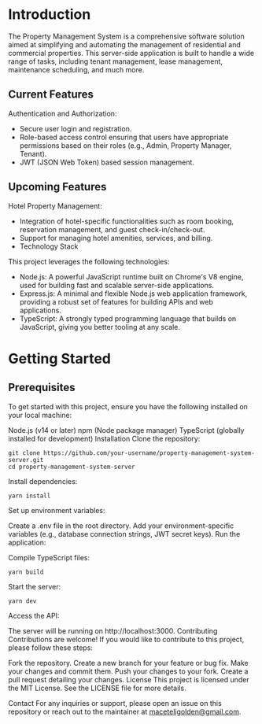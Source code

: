 # Introduction
The Property Management System is a comprehensive software solution aimed at simplifying and automating the management of residential and commercial properties. This server-side application is built to handle a wide range of tasks, including tenant management, lease management, maintenance scheduling, and much more.

## Current Features
Authentication and Authorization:
- Secure user login and registration.
- Role-based access control ensuring that users have appropriate permissions based on their roles (e.g., Admin, Property Manager, Tenant).
- JWT (JSON Web Token) based session management.

## Upcoming Features
Hotel Property Management:
- Integration of hotel-specific functionalities such as room booking, reservation management, and guest check-in/check-out.
- Support for managing hotel amenities, services, and billing.
- Technology Stack

This project leverages the following technologies:

- Node.js: A powerful JavaScript runtime built on Chrome's V8 engine, used for building fast and scalable server-side applications.
- Express.js: A minimal and flexible Node.js web application framework, providing a robust set of features for building APIs and web applications.
- TypeScript: A strongly typed programming language that builds on JavaScript, giving you better tooling at any scale.

# Getting Started
## Prerequisites
To get started with this project, ensure you have the following installed on your local machine:

Node.js (v14 or later)
npm (Node package manager)
TypeScript (globally installed for development)
Installation
Clone the repository:

```
git clone https://github.com/your-username/property-management-system-server.git
cd property-management-system-server
```

Install dependencies:

```
yarn install
```

Set up environment variables:

Create a .env file in the root directory.
Add your environment-specific variables (e.g., database connection strings, JWT secret keys).
Run the application:

Compile TypeScript files:
```
yarn build
```
Start the server:
```
yarn dev
```

Access the API:

The server will be running on http://localhost:3000.
Contributing
Contributions are welcome! If you would like to contribute to this project, please follow these steps:

Fork the repository.
Create a new branch for your feature or bug fix.
Make your changes and commit them.
Push your changes to your fork.
Create a pull request detailing your changes.
License
This project is licensed under the MIT License. See the LICENSE file for more details.

Contact
For any inquiries or support, please open an issue on this repository or reach out to the maintainer at maceteligolden@gmail.com.

